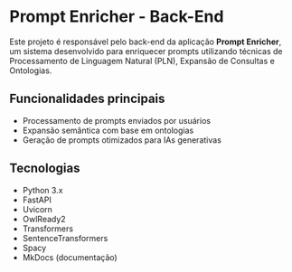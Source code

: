 # Prompt Enricher - Back-End

Este projeto é responsável pelo back-end da aplicação **Prompt Enricher**, um sistema desenvolvido para enriquecer prompts utilizando técnicas de Processamento de Linguagem Natural (PLN), Expansão de Consultas e Ontologias.

## Funcionalidades principais

- Processamento de prompts enviados por usuários
- Expansão semântica com base em ontologias
- Geração de prompts otimizados para IAs generativas

## Tecnologias

- Python 3.x
- FastAPI
- Uvicorn
- OwlReady2
- Transformers
- SentenceTransformers
- Spacy
- MkDocs (documentação)
